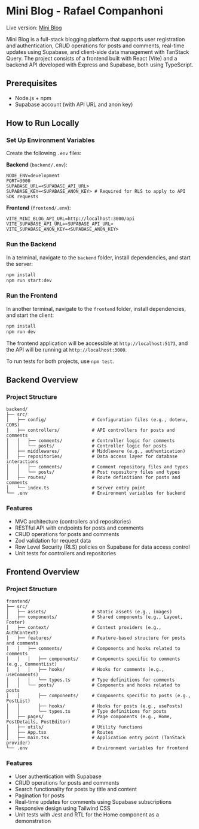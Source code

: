 # Mini Blog - Rafael Companhoni

Live version: [Mini Blog](https://frontend-production-c823.up.railway.app)

Mini Blog is a full-stack blogging platform that supports user registration and authentication, CRUD operations for posts and comments, real-time updates using Supabase, and client-side data management with TanStack Query. The project consists of a frontend built with React (Vite) and a backend API developed with Express and Supabase, both using TypeScript.

## Prerequisites

- Node.js + npm
- Supabase account (with API URL and anon key)

## How to Run Locally

### Set Up Environment Variables

Create the following `.env` files:

**Backend** (`backend/.env`):

```env
NODE_ENV=development
PORT=3000
SUPABASE_URL=<SUPABASE_API_URL>
SUPABASE_KEY=<SUPABASE_ANON_KEY> # Required for RLS to apply to API SDK requests
```

**Frontend** (`frontend/.env`):

```env
VITE_MINI_BLOG_API_URL=http://localhost:3000/api
VITE_SUPABASE_API_URL=<SUPABASE_API_URL>
VITE_SUPABASE_ANON_KEY=<SUPABASE_ANON_KEY>
```

### Run the Backend

In a terminal, navigate to the `backend` folder, install dependencies, and start the server:

```bash
npm install
npm run start:dev
```

### Run the Frontend

In another terminal, navigate to the `frontend` folder, install dependencies, and start the client:

```bash
npm install
npm run dev
```

The frontend application will be accessible at `http://localhost:5173`, and the API will be running at `http://localhost:3000`.

To run tests for both projects, use `npm test`.

## Backend Overview

### Project Structure

```plaintext
backend/
├── src/
│   ├── config/                 # Configuration files (e.g., dotenv, CORS)
│   ├── controllers/            # API controllers for posts and comments
│   │   ├── comments/           # Controller logic for comments
│   │   └── posts/              # Controller logic for posts
│   ├── middlewares/            # Middleware (e.g., authentication)
│   ├── repositories/           # Data access layer for database interactions
│   │   ├── comments/           # Comment repository files and types
│   │   └── posts/              # Post repository files and types
│   ├── routes/                 # Route definitions for posts and comments
│   └── index.ts                # Server entry point
└── .env                        # Environment variables for backend
```

### Features

- MVC architecture (controllers and repositories)
- RESTful API with endpoints for posts and comments
- CRUD operations for posts and comments
- Zod validation for request data
- Row Level Security (RLS) policies on Supabase for data access control
- Unit tests for controllers and repositories

## Frontend Overview

### Project Structure

```plaintext
frontend/
├── src/
│   ├── assets/                 # Static assets (e.g., images)
│   ├── components/             # Shared components (e.g., Layout, Footer)
│   ├── context/                # Context providers (e.g., AuthContext)
│   ├── features/               # Feature-based structure for posts and comments
│   │   ├── comments/           # Components and hooks related to comments
│   │   │   ├── components/     # Components specific to comments (e.g., CommentList)
│   │   │   ├── hooks/          # Hooks for comments (e.g., useComments)
│   │   │   └── types.ts        # Type definitions for comments
│   │   └── posts/              # Components and hooks related to posts
│   │       ├── components/     # Components specific to posts (e.g., PostList)
│   │       ├── hooks/          # Hooks for posts (e.g., usePosts)
│   │       └── types.ts        # Type definitions for posts
│   ├── pages/                  # Page components (e.g., Home, PostDetails, PostEditor)
│   ├── utils/                  # Utility functions
│   ├── App.tsx                 # Routes
│   ├── main.tsx                # Application entry point (TanStack provider)
└── .env                        # Environment variables for frontend
```

### Features

- User authentication with Supabase
- CRUD operations for posts and comments
- Search functionality for posts by title and content
- Pagination for posts
- Real-time updates for comments using Supabase subscriptions
- Responsive design using Tailwind CSS
- Unit tests with Jest and RTL for the Home component as a demonstration
